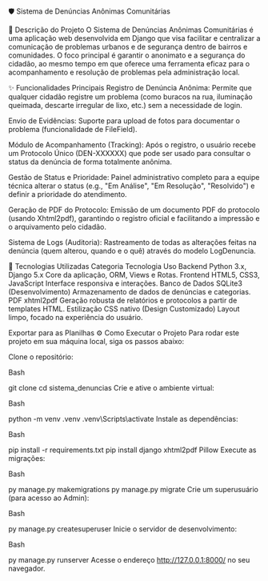 
🛡️ Sistema de Denúncias Anônimas Comunitárias

📝 Descrição do Projeto
O Sistema de Denúncias Anônimas Comunitárias é uma aplicação web desenvolvida em Django que visa facilitar e centralizar a comunicação de problemas urbanos e de segurança dentro de bairros e comunidades. O foco principal é garantir o anonimato e a segurança do cidadão, ao mesmo tempo em que oferece uma ferramenta eficaz para o acompanhamento e resolução de problemas pela administração local.

✨ Funcionalidades Principais
Registro de Denúncia Anônima: Permite que qualquer cidadão registre um problema (como buracos na rua, iluminação queimada, descarte irregular de lixo, etc.) sem a necessidade de login.

Envio de Evidências: Suporte para upload de fotos para documentar o problema (funcionalidade de FileField).

Módulo de Acompanhamento (Tracking): Após o registro, o usuário recebe um Protocolo Único (DEN-XXXXXX) que pode ser usado para consultar o status da denúncia de forma totalmente anônima.

Gestão de Status e Prioridade: Painel administrativo completo para a equipe técnica alterar o status (e.g., "Em Análise", "Em Resolução", "Resolvido") e definir a prioridade do atendimento.

Geração de PDF do Protocolo: Emissão de um documento PDF do protocolo (usando Xhtml2pdf), garantindo o registro oficial e facilitando a impressão e o arquivamento pelo cidadão.

Sistema de Logs (Auditoria): Rastreamento de todas as alterações feitas na denúncia (quem alterou, quando e o quê) através do modelo LogDenuncia.

🚀 Tecnologias Utilizadas
Categoria	Tecnologia	Uso
Backend	Python 3.x, Django 5.x	Core da aplicação, ORM, Views e Rotas.
Frontend	HTML5, CSS3, JavaScript	Interface responsiva e interações.
Banco de Dados	SQLite3 (Desenvolvimento)	Armazenamento de dados de denúncias e categorias.
PDF	xhtml2pdf	Geração robusta de relatórios e protocolos a partir de templates HTML.
Estilização	CSS nativo (Design Customizado)	Layout limpo, focado na experiência do usuário.

Exportar para as Planilhas
⚙️ Como Executar o Projeto
Para rodar este projeto em sua máquina local, siga os passos abaixo:

Clone o repositório:

Bash

git clone cd sistema_denuncias
Crie e ative o ambiente virtual:

Bash

python -m venv .venv
.venv\Scripts\activate
Instale as dependências:

Bash

pip install -r requirements.txt 
pip install django xhtml2pdf Pillow
Execute as migrações:

Bash

py manage.py makemigrations
py manage.py migrate
Crie um superusuário (para acesso ao Admin):

Bash

py manage.py createsuperuser
Inicie o servidor de desenvolvimento:

Bash

py manage.py runserver
Acesse o endereço http://127.0.0.1:8000/ no seu navegador.
